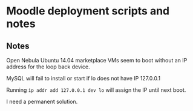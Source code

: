 # Moodle deployment scripts and notes

## Notes
Open Nebula Ubuntu 14.04 marketplace VMs seem to boot without an IP address for the loop back device.

MySQL will fail to install or start if lo does not have IP 127.0.0.1

Running `ip addr add 127.0.0.1 dev lo` will assign the IP until next boot.

I need a permanent solution.
